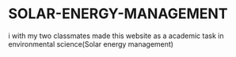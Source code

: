 # SOLAR-ENERGY-MANAGEMENT
i with my two classmates made this website as a academic task in environmental science(Solar energy management)
